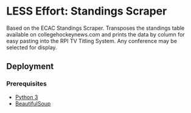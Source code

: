 # LESS Effort: Standings Scraper

Based on the ECAC Standings Scraper. Transposes the standings table available on collegehockeynews.com and prints the data by column for easy pasting into the RPI TV Titling System. Any conference may be selected for display.

## Deployment

### Prerequisites

  - [Python 3](https://www.python.org/)
  - [BeautifulSoup](https://www.crummy.com/software/BeautifulSoup/)
